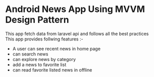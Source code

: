 # Android News App Using MVVM Design Pattern

This app fetch data from laravel api and follows all the best practices\
This app provides follwing features :-
* A user can see recent news in home page
* can search news 
* can explore news by category
* add a news to favorite list
* can read favorite listed news in offline
